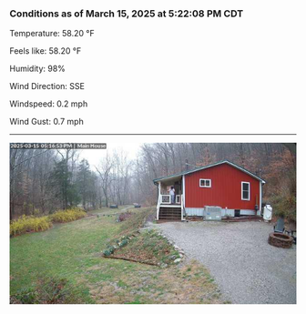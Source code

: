 ### Conditions as of March 15, 2025 at 5:22:08 PM CDT 

Temperature: 58.20 &deg;F

Feels like: 58.20 &deg;F

Humidity: 98%

Wind Direction: SSE

Windspeed: 0.2 mph

Wind Gust: 0.7 mph

---

<img src="./images/latest.jpeg"/>

